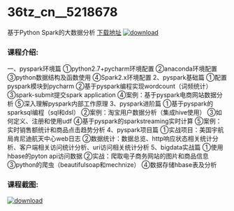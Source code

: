 # 36tz_cn__5218678
基于Python Spark的大数据分析
[下载地址](http://www.36tz.cn/article/5218678 "下载地址")
[![download](http://36tz.cn/muke_img/2021_02_1-91-300x98.png "下载地址")](http://www.36tz.cn/article/5218678 "下载地址")
### 课程介绍:
一、pyspark环境篇
①python2.7+pycharm环境配置
②anaconda环境配置
③python数据结构及函数使用
④Spark2.x环境配置
2、pyspark基础篇
①配置pyspark模块到pycharm
②基于pyspark编程实现wordcount（词频统计）
③spark-submit提交spark application
④案例：基于pyspark电商网站数据分析
⑤深入理解pyspark内部工作原理
3、pyspark进阶篇
①基于pyspark的sparksql编程（sql和dsl）
②案例：淘宝用户数据分析（集成hive使用）
③如何定义、注册和使用udf
④基于pyspark的sparkstreaming实时计算
⑤案例：实时销售额统计和商品点击趋势分析
4、pyspark项目篇
①实战项目：美国宇航局肯尼迪航天中心web日志
②数据统计：数据总览、http响应状态相关统计分析、客户端相关访问统计分析、uri访问相关统计分析
5、bigdata实战篇
①使用hbase的pyton api访问数据
②实战：爬取电子商务网站的图片和商品信息
③python的爬虫（beautifulsoap和mechnize）
④数据存储hbase表及分析

### 课程截图:
[![download](http://36tz.cn/muke_img/2021_02_2-97.png "下载地址")](http://www.36tz.cn/article/5218678 "下载地址")
